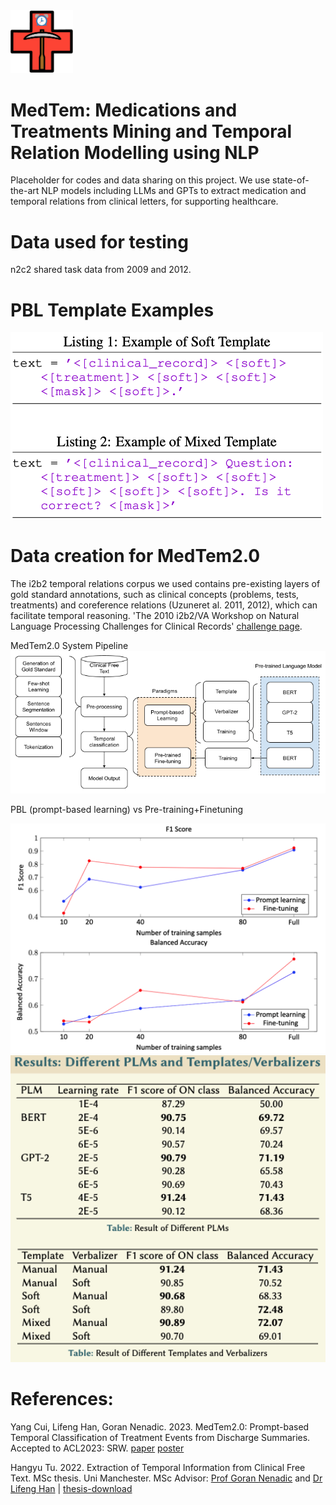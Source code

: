 <img src="https://github.com/HECTA-UoM/MedTem/blob/main/MedTem_logo.png" width="100">

# MedTem: Medications and Treatments Mining and Temporal Relation Modelling using NLP




Placeholder for codes and data sharing on this project.
We use state-of-the-art NLP models including LLMs and GPTs to extract medication and temporal relations from clinical letters, for supporting healthcare. 


# Data used for testing
n2c2 shared task data from 2009 and 2012.

# PBL Template Examples


<img src="https://github.com/HECTA-UoM/MedTem/blob/main/PBL_templates.png" width="500">

# Data creation for MedTem2.0

The i2b2 temporal relations corpus we used contains pre-existing layers of gold standard annotations, such as clinical concepts (problems, tests, treatments) and coreference relations (Uzuneret al. 2011, 2012), which can facilitate temporal reasoning. 'The 2010 i2b2/VA Workshop on Natural Language Processing Challenges for Clinical Records' [challenge page](https://www.i2b2.org/NLP/Relations/).

MedTem2.0 System Pipeline
<img src="https://github.com/HECTA-UoM/MedTem/blob/main/MedTem2_pipeline.png" width="700">

PBL (prompt-based learning) vs Pre-training+Finetuning

<img src="https://github.com/HECTA-UoM/MedTem/blob/main/PBL_vs_FineTune.png" width="700">

<img src="https://github.com/HECTA-UoM/MedTem/blob/main/scores_PBL_PF.png" width="700">



# References: 

Yang Cui, Lifeng Han, Goran Nenadic. 2023. 
MedTem2.0: Prompt-based Temporal Classification of Treatment Events from Discharge Summaries. Accepted to ACL2023: SRW. [paper](https://www.researchgate.net/publication/371575431_MedTem20_Prompt-based_Temporal_Classification_of_Treatment_Events_from_Discharge_Summaries) [poster](https://github.com/HECTA-UoM/MedTem/blob/main/MedTem_poster_Portrait_4ACL.pdf)

Hangyu Tu. 2022. Extraction of Temporal Information from Clinical Free Text. MSc thesis. Uni Manchester. MSc Advisor: [Prof Goran Nenadic](https://research.manchester.ac.uk/en/persons/gnenadic) and [Dr Lifeng Han](https://research.manchester.ac.uk/en/persons/lifeng.han) | 
[thesis-download](https://www.researchgate.net/publication/369453637_Extraction_of_Temporal_Information_from_Clinical_Free_Text)
